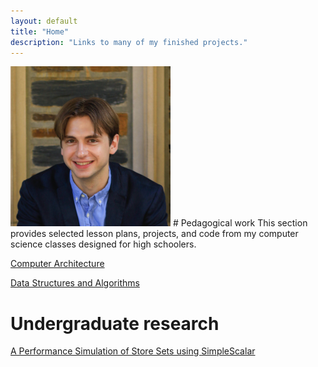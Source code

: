 ```yaml
---
layout: default
title: "Home"
description: "Links to many of my finished projects."
---
```

<img src="assets/head.jpg" width="256">
# Pedagogical work
This section provides selected lesson plans, projects, and code from my computer science classes designed for high schoolers.

[Computer Architecture](https://drive.google.com/drive/folders/1b8c3Pfs0QpVhoHdBxj2KDbf998sA9C2R?usp=drive_link)

[Data Structures and Algorithms](https://drive.google.com/drive/folders/1Veov86l3GbhzV_GjjgedvoJ39urlfSRv?usp=sharing)

# Undergraduate research
[A Performance Simulation of Store Sets using SimpleScalar](assets/cs550-paper.pdf)

